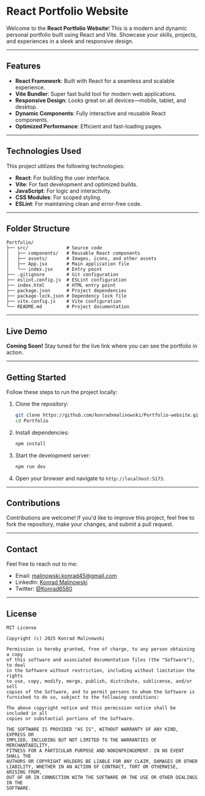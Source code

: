 # React Portfolio Website

Welcome to the **React Portfolio Website**! This is a modern and dynamic personal portfolio built using React and Vite. Showcase your skills, projects, and experiences in a sleek and responsive design.

---

## Features

- **React Framework**: Built with React for a seamless and scalable experience.
- **Vite Bundler**: Super fast build tool for modern web applications.
- **Responsive Design**: Looks great on all devices—mobile, tablet, and desktop.
- **Dynamic Components**: Fully interactive and reusable React components.
- **Optimized Performance**: Efficient and fast-loading pages.

---

##  Technologies Used

This project utilizes the following technologies:

- **React**: For building the user interface.
- **Vite**: For fast development and optimized builds.
- **JavaScript**: For logic and interactivity.
- **CSS Modules**: For scoped styling.
- **ESLint**: For maintaining clean and error-free code.

---

## Folder Structure

```
Portfolio/
├── src/              # Source code
│   ├── components/   # Reusable React components
│   ├── assets/       # Images, icons, and other assets
│   ├── App.jsx       # Main application file
│   └── index.jsx     # Entry point
├── .gitignore        # Git configuration
├── eslint.config.js  # ESLint configuration
├── index.html        # HTML entry point
├── package.json      # Project dependencies
├── package-lock.json # Dependency lock file
├── vite.config.js    # Vite configuration
└── README.md         # Project documentation
```

---

## Live Demo
**Coming Soon!** Stay tuned for the live link where you can see the portfolio in action.

---

## Getting Started

Follow these steps to run the project locally:

1. Clone the repository:
   ```bash
   git clone https://github.com/konradxmalinowski/Portfolio-website.git
   cd Portfolio
   ```
2. Install dependencies:
   ```bash
   npm install
   ```
3. Start the development server:
   ```bash
   npm run dev
   ```
4. Open your browser and navigate to `http://localhost:5173`.

---

## Contributions

Contributions are welcome! If you'd like to improve this project, feel free to fork the repository, make your changes, and submit a pull request.

---

## Contact

Feel free to reach out to me:

- Email: [malinowski.konrad45@gmail.com](mailto:malinowski.konrad45@gmail.com)
- LinkedIn: [Konrad Malinowski](https://www.linkedin.com/in/konrad-malinowski-894a36323/)
- Twitter: [@Konrad6580](https://x.com/Konrad6580)

---

## License
```
MIT License

Copyright (c) 2025 Konrad Malinowski

Permission is hereby granted, free of charge, to any person obtaining a copy
of this software and associated documentation files (the "Software"), to deal
in the Software without restriction, including without limitation the rights
to use, copy, modify, merge, publish, distribute, sublicense, and/or sell
copies of the Software, and to permit persons to whom the Software is
furnished to do so, subject to the following conditions:

The above copyright notice and this permission notice shall be included in all
copies or substantial portions of the Software.

THE SOFTWARE IS PROVIDED "AS IS", WITHOUT WARRANTY OF ANY KIND, EXPRESS OR
IMPLIED, INCLUDING BUT NOT LIMITED TO THE WARRANTIES OF MERCHANTABILITY,
FITNESS FOR A PARTICULAR PURPOSE AND NONINFRINGEMENT. IN NO EVENT SHALL THE
AUTHORS OR COPYRIGHT HOLDERS BE LIABLE FOR ANY CLAIM, DAMAGES OR OTHER
LIABILITY, WHETHER IN AN ACTION OF CONTRACT, TORT OR OTHERWISE, ARISING FROM,
OUT OF OR IN CONNECTION WITH THE SOFTWARE OR THE USE OR OTHER DEALINGS IN THE
SOFTWARE.
```
